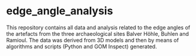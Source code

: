 # edge_angle_analysis
This repository contains all data and analysis related to the edge angles of the artefacts from the three archaeological sites Balver Höhle, Buhlen and Ramioul.  The data was derived from 3D models and then by means of algorithms and scripts (Python and GOM Inspect) generated. 
